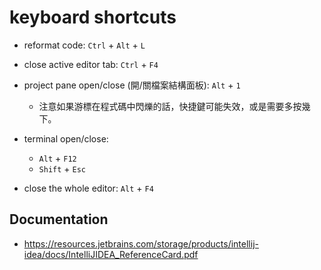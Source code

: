 # keyboard shortcuts

* reformat code: `Ctrl` + `Alt` + `L`

* close active editor tab: `Ctrl` + `F4`

* project pane open/close (開/關檔案結構面板): `Alt` + `1`
    * 注意如果游標在程式碼中閃爍的話，快捷鍵可能失效，或是需要多按幾下。

* terminal open/close: 
    * `Alt` + `F12` 
    * `Shift` + `Esc`

* close the whole editor: `Alt` + `F4`


## Documentation

* https://resources.jetbrains.com/storage/products/intellij-idea/docs/IntelliJIDEA_ReferenceCard.pdf